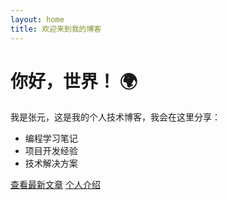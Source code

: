 ```yaml
---
layout: home
title: 欢迎来到我的博客
---
```


# 你好，世界！ 🌍

我是张元，这是我的个人技术博客，我会在这里分享：
- 编程学习笔记
- 项目开发经验
- 技术解决方案

[查看最新文章](/_posts)
[个人介绍](about.md)
